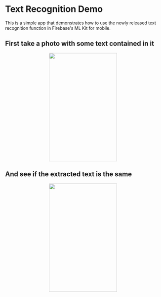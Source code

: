 # Text Recognition Demo
This is a simple app that demonstrates how to use the newly released text recognition function in Firebase's ML Kit for mobile. 
## First take a photo with some text contained in it
<p align="center">
<img src="https://github.com/tom-hao/text_recognition/blob/master/device-2018-05-17-005338.png" width="220" height="350">
</p>

## And see if the extracted text is the same
<p align="center">
<img src="https://github.com/tom-hao/text_recognition/blob/master/device-2018-05-17-005521.png" width="220" height="350">
</p>
